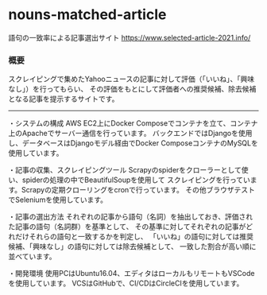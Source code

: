 # nouns-matched-article

語句の一致率による記事選出サイト
https://www.selected-article-2021.info/


### 概要
スクレイピングで集めたYahooニュースの記事に対して評価（「いいね」、「興味なし」）を行ってもらい、
その評価をもとにして評価者への推奨候補、除去候補となる記事を提示するサイトです。


---


・システムの構成
AWS EC2上にDocker Composeでコンテナを立て、コンテナ上のApacheでサーバー通信を行っています。
バックエンドではDjangoを使用し、データベースはDjangoモデル経由でDocker ComposeコンテナのMySQLを
使用しています。


・記事の収集、スクレイピングツール
Scrapyのspiderをクローラーとして使い、spiderの処理の中でBeautifulSoupを使用して
スクレイピングを行っています。Scrapyの定期クローリングをcronで行っています。
その他ブラウザテストでSeleniumを使用しています。


・記事の選出方法
それぞれの記事から語句（名詞）を抽出しておき、評価された記事の語句（名詞群）を基準として、
その基準に対してそれぞれの記事がどれだけそれらの語句と一致するかを判定し、
「いいね」の語句に対しては推奨候補、「興味なし」の語句に対しては除去候補として、
一致した割合が高い順に並べています。


・開発環境
使用PCはUbuntu16.04、エディタはローカルもリモートもVSCodeを使用しています。
VCSはGitHubで、CI/CDはCircleCIを使用しています。
